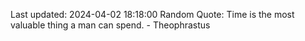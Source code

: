 Last updated: 2024-04-02 18:18:00
Random Quote: Time is the most valuable thing a man can spend. - Theophrastus